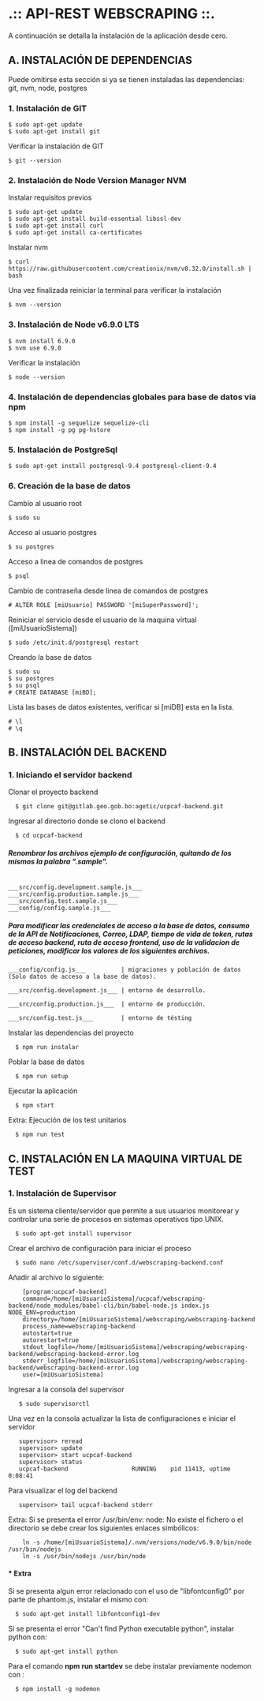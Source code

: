 .:: API-REST WEBSCRAPING ::.
================================================

A continuación se detalla la instalación de la aplicación desde cero.

## A. INSTALACIÓN DE DEPENDENCIAS

Puede omitirse esta sección si ya se tienen instaladas las dependencias: git, nvm, node, postgres

### 1. Instalación de GIT

    $ sudo apt-get update
    $ sudo apt-get install git

Verificar la instalación de GIT

    $ git --version

### 2. Instalación de Node Version Manager NVM

Instalar requisitos previos

    $ sudo apt-get update
    $ sudo apt-get install build-essential libssl-dev
    $ sudo apt-get install curl
    $ sudo apt-get install ca-certificates

Instalar nvm

    $ curl https://raw.githubusercontent.com/creationix/nvm/v0.32.0/install.sh | bash

Una vez finalizada reiniciar la terminal para verificar la instalación

    $ nvm --version

### 3. Instalación de Node v6.9.0 LTS

    $ nvm install 6.9.0
    $ nvm use 6.9.0

Verificar la instalación

    $ node --version

### 4. Instalación de dependencias globales para base de datos via npm

    $ npm install -g sequelize sequelize-cli
    $ npm install -g pg pg-hstore

### 5. Instalación de PostgreSql

    $ sudo apt-get install postgresql-9.4 postgresql-client-9.4

### 6. Creación de la base de datos

Cambio al usuario root

    $ sudo su

Acceso al usuario postgres    

    $ su postgres

Acceso a linea de comandos de postgres

    $ psql

Cambio de contraseña desde linea de comandos de postgres

    # ALTER ROLE [miUsuario] PASSWORD '[miSuperPassword]';

Reiniciar el servicio desde el usuario de la maquina virtual ([miUsuarioSistema])

    $ sudo /etc/init.d/postgresql restart

Creando la base de datos

    $ sudo su
    $ su postgres
    $ su psql
    # CREATE DATABASE [miBD];

Lista las bases de datos existentes, verificar si [miDB] esta en la lista.

    # \l
    # \q


## B. INSTALACIÓN DEL BACKEND

### 1. Iniciando el servidor backend

Clonar el proyecto backend

      $ git clone git@gitlab.geo.gob.bo:agetic/ucpcaf-backend.git

Ingresar al directorio donde se clono el backend

      $ cd ucpcaf-backend

##### Renombrar los archivos ejemplo de configuración, quitando de los mismos la palabra ".sample".
```

___src/config.development.sample.js___
___src/config.production.sample.js___
___src/config.test.sample.js___
___config/config.sample.js___
```

##### Para modificar las credenciales de acceso a la base de datos, consumo de la API de Notificaciones, Correo, LDAP, tiempo de vida de token, rutas de acceso backend, ruta de acceso frontend, uso de la validacion de peticiones, modificar los valores de los siguientes archivos.

```
___config/config.js___          | migraciones y población de datos (Solo datos de acceso a la base de datos).

___src/config.development.js___ | entorno de desarrollo.

___src/config.production.js___  | entorno de producción.

___src/config.test.js___        | entorno de tésting
```


Instalar las dependencias del proyecto

      $ npm run instalar

Poblar la base de datos

      $ npm run setup

Ejecutar la aplicación

      $ npm start

Extra: Ejecución de los test unitarios

      $ npm run test


## C. INSTALACIÓN EN LA MAQUINA VIRTUAL DE TEST

### 1. Instalación de Supervisor

Es un sistema cliente/servidor que permite a sus usuarios monitorear y controlar una serie de procesos en sistemas operativos tipo UNIX.

      $ sudo apt-get install supervisor

Crear el archivo de configuración para iniciar el proceso

      $ sudo nano /etc/supervisor/conf.d/webscraping-backend.conf

Añadir al archivo lo siguiente:

        [program:ucpcaf-backend]
        command=/home/[miUsuarioSistema]/ucpcaf/webscraping-backend/node_modules/babel-cli/bin/babel-node.js index.js NODE_ENV=production
        directory=/home/[miUsuarioSistema]/webscraping/webscraping-backend
        process_name=webscraping-backend
        autostart=true
        autorestart=true
        stdout_logfile=/home/[miUsuarioSistema]/webscraping/webscraping-backend/webscraping-backend-error.log
        stderr_logfile=/home/[miUsuarioSistema]/webscraping/webscraping-backend/webscraping-backend-error.log
        user=[miUsuarioSistema]

Ingresar a la consola del supervisor

       $ sudo supervisorctl

Una vez en la consola actualizar la lista de configuraciones e iniciar el servidor

       supervisor> reread
       supervisor> update
       supervisor> start ucpcaf-backend
       supervisor> status
       ucpcaf-backend                  RUNNING    pid 11413, uptime 0:08:41

Para visualizar el log del backend

       supervisor> tail ucpcaf-backend stderr

Extra: Si se presenta el error /usr/bin/env: node: No existe el fichero o el directorio se debe crear los siguientes enlaces simbólicos:

        ln -s /home/[miUsuarioSistema]/.nvm/versions/node/v6.9.0/bin/node  /usr/bin/nodejs
        ln -s /usr/bin/nodejs /usr/bin/node

#### * Extra

Si se presenta algun error relacionado con el uso de "libfontconfig0" por parte de phantom.js, instalar el mismo con:

      $ sudo apt-get install libfontconfig1-dev

Si se presenta el error "Can't find Python executable python", instalar python con:

      $ sudo apt-get install python

Para el comando __npm run startdev__  se debe instalar previamente nodemon con :

      $ npm install -g nodemon

